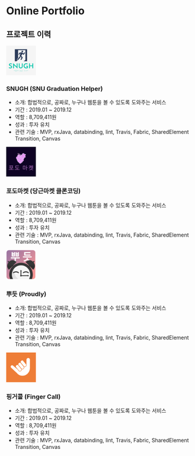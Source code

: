 # Online Portfolio
## 프로젝트 이력


<img src='./images/snugh_logo.png' width="80" />

### SNUGH (SNU Graduation Helper)
- 소개: 합법적으로, 공짜로, 누구나 웹툰을 볼 수 있도록 도와주는 서비스
- 기간 : 2019.01 ~ 2019.12
- 역할 : 8,709,411원
- 성과 : 투자 유치
- 관련 기술 : MVP, rxJava, databinding, lint, Travis, Fabric, SharedElement Transition, Canvas

<img src='./images/podomarket_logo.png' width="80" />

### 포도마켓 (당근마켓 클론코딩)
- 소개: 합법적으로, 공짜로, 누구나 웹툰을 볼 수 있도록 도와주는 서비스
- 기간 : 2019.01 ~ 2019.12
- 역할 : 8,709,411원
- 성과 : 투자 유치
- 관련 기술 : MVP, rxJava, databinding, lint, Travis, Fabric, SharedElement Transition, Canvas

<img src='./images/proudly_logo.png' width="80" />

### 뿌듯 (Proudly)
- 소개: 합법적으로, 공짜로, 누구나 웹툰을 볼 수 있도록 도와주는 서비스
- 기간 : 2019.01 ~ 2019.12
- 역할 : 8,709,411원
- 성과 : 투자 유치
- 관련 기술 : MVP, rxJava, databinding, lint, Travis, Fabric, SharedElement Transition, Canvas

<img src='./images/fingercall_logo.png' width="80" />

### 핑거콜 (Finger Call)
- 소개: 합법적으로, 공짜로, 누구나 웹툰을 볼 수 있도록 도와주는 서비스
- 기간 : 2019.01 ~ 2019.12
- 역할 : 8,709,411원
- 성과 : 투자 유치
- 관련 기술 : MVP, rxJava, databinding, lint, Travis, Fabric, SharedElement Transition, Canvas
